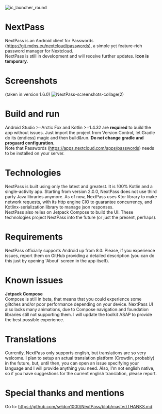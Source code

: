 ![ic_launcher_round](https://user-images.githubusercontent.com/55358113/122177060-8e66b500-ce85-11eb-89d4-ee1b7636bf12.png)

# NextPass
NextPass is an Android client for Passwords (https://git.mdns.eu/nextcloud/passwords), a simple yet feature-rich password manager for Nextcloud.<br />NextPass is still in development and will receive further updates. **Icon is temporary**.<br />

# Screenshots 
(taken in version 1.6.0)
![NextPass-screenshots-collage(2)](https://user-images.githubusercontent.com/55358113/124677906-b4e6a180-dec1-11eb-9745-88bcd88c9071.jpg)


# Build and run
Android Studio >=Arctic Fox and Kotlin >=1.4.32 are **required** to build the app without issues. Just import the project from Version Control, let Gradle do its (endless) magic and then build&run. **Do not change gradle and proguard configuration**.<br />Note that Passwords (https://apps.nextcloud.com/apps/passwords) needs to be installed on your server.

# Technologies
NextPass is built using only the latest and greatest. It is 100% Kotlin and a single-activity app. Starting from version 2.0.0, NextPass does not use third party Java libraries anymore. As of now, NextPass uses Ktor library to make network requests, with its http engine CIO to guarantee concurrency, and Kotlinx-serialization library to manage json responses.<br />NextPass also relies on Jetpack Compose to build the UI. These technologies project NextPass into the future (or just the present, perhaps).


# Requirements
NextPass officially supports Android up from 8.0. Please, if you experience issues, report them on GitHub providing a detailed description (you can do this just by opening 'About' screen in the app itself).


# Known issues
**Jetpack Compose**<br />
Compose is still in beta, that means that you could experience some glitches and/or poor performance depending on your device. NextPass UI also lacks many animations, due to Compose navigation and foundation libraries still not supporting them. I will update the toolkit ASAP to provide the best possible experience.


# Translations
Currently, NextPass only supports english, but translations are so very welcome. I plan to setup an actual translation platform (Crowdin, probably) in the future, but, until then, you can open an issue specifying your language and I will provide anything you need. Also, I'm not english native, so if you have suggestions for the current english translation, please report.

# Special thanks and mentions
Go to: https://github.com/seldon1000/NextPass/blob/master/THANKS.md
